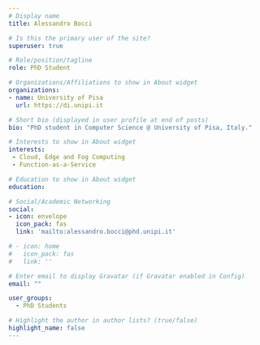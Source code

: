```yaml
---
# Display name
title: Alessandro Bocci

# Is this the primary user of the site?
superuser: true

# Role/position/tagline
role: PhD Student

# Organizations/Affiliations to show in About widget
organizations:
- name: University of Pisa
  url: https://di.unipi.it

# Short bio (displayed in user profile at end of posts)
bio: "PhD student in Computer Science @ University of Pisa, Italy."

# Interests to show in About widget
interests:
 - Cloud, Edge and Fog Computing
 - Function-as-a-Service

# Education to show in About widget
education:

# Social/Academic Networking
social:
- icon: envelope
  icon_pack: fas
  link: 'mailto:alessandro.bocci@phd.unipi.it'

# - icon: home
#   icon_pack: fas
#   link: ''

# Enter email to display Gravatar (if Gravatar enabled in Config)
email: ""

user_groups:
  - PhD Students

# Highlight the author in author lists? (true/false)
highlight_name: false
---
```


